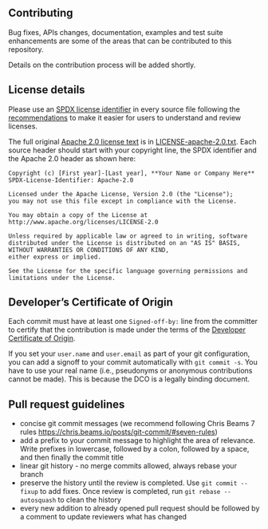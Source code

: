## Contributing

Bug fixes, APIs changes, documentation, examples and test suite enhancements are some of the areas that can be contributed to this repository.

Details on the contribution process will be added shortly.

## License details

Please use an [SPDX license identifier](http://spdx.org/licenses/) in every source file following the [recommendations](https://spdx.dev/spdx-specification-21-web-version/#h.twlc0ztnng3b) to make it easier for users to understand and review licenses. 

The full original [Apache 2.0 license text](http://www.apache.org/licenses/LICENSE-2.0) is in [LICENSE-apache-2.0.txt](LICENSE-apache-2.0.txt). Each source header should start with your copyright line, the SPDX identifier and the Apache 2.0 header as shown here:

```
Copyright (c) [First year]-[Last year], **Your Name or Company Here**
SPDX-License-Identifier: Apache-2.0

Licensed under the Apache License, Version 2.0 (the "License");
you may not use this file except in compliance with the License.

You may obtain a copy of the License at http://www.apache.org/licenses/LICENSE-2.0

Unless required by applicable law or agreed to in writing, software
distributed under the License is distributed on an "AS IS" BASIS, WITHOUT WARRANTIES OR CONDITIONS OF ANY KIND,
either express or implied.

See the License for the specific language governing permissions and limitations under the License.
```

## Developer’s Certificate of Origin

Each commit must have at least one `Signed-off-by:` line from the committer to certify that the contribution is made under the terms of the [Developer Certificate of Origin](./DCO.txt).

If you set your `user.name` and `user.email` as part of your git configuration, you can add a signoff to your commit automatically with `git commit -s`. You have to use your real name (i.e., pseudonyms or anonymous contributions cannot be made). This is because the DCO is a legally binding document.

## Pull request guidelines

- concise git commit messages (we recommend following Chris Beams 7 rules https://chris.beams.io/posts/git-commit/#seven-rules)
- add a prefix to your commit message to highlight the area of relevance. Write prefixes in lowercase, followed by a colon, followed by a space, and then finally the commit title
- linear git history - no merge commits allowed, always rebase your branch
- preserve the history until the review is completed. Use `git commit --fixup` to add fixes. Once review is completed, run `git rebase --autosquash` to clean the history
- every new addition to already opened pull request should be followed by a comment to update reviewers what has changed
